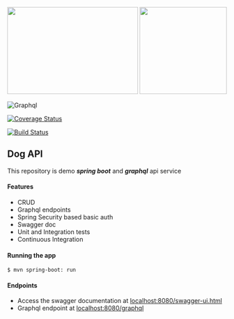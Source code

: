 <p><img src="https://everythingesp.com/wp-content/uploads/2018/07/swagger.jpg " width="300" height="200">
<img src="https://miro.medium.com/max/1200/0*UvgdVYGq1aPD8fzT" height="200"> </p>

![Graphql](https://miro.medium.com/max/480/1*ZvmbMEmtGR15Xj-eb3osXA.png)

[![Coverage Status](https://coveralls.io/repos/github/nodamu/DogApi/badge.svg?branch=master)](https://coveralls.io/github/nodamu/DogApi?branch=master)

[![Build Status](https://travis-ci.org/nodamu/DogApi.svg?branch=master)](https://travis-ci.org/nodamu/DogApi)

## Dog API
This repository is demo ***spring boot*** and ***graphql*** api service 
#### Features
* CRUD 
* Graphql endpoints
* Spring Security based basic auth
* Swagger doc
* Unit and Integration tests
* Continuous Integration

#### Running the app
```shell script
$ mvn spring-boot: run
```

#### Endpoints
* Access the swagger documentation at [localhost:8080/swagger-ui.html](http://localhost:8080/swagger-ui.html)
* Graphql endpoint at [localhost:8080/graphql]()